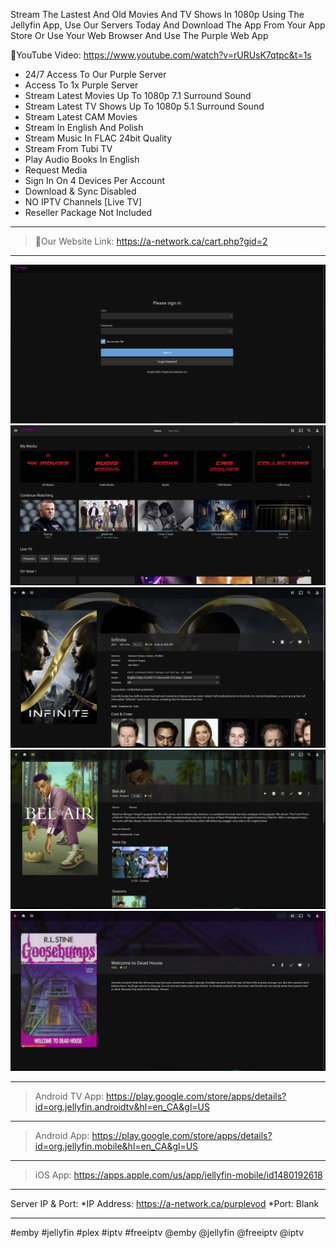 Stream The Lastest And Old Movies And TV Shows In 1080p Using The Jellyfin App, Use Our Servers Today And Download The App From Your App Store Or Use Your Web Browser And Use The Purple Web App


🔶YouTube Video: https://www.youtube.com/watch?v=rURUsK7qtpc&t=1s

- 24/7 Access To Our Purple Server
- Access To 1x Purple Server
- Stream Latest Movies Up To 1080p 7.1 Surround Sound
- Stream Latest TV Shows Up To 1080p 5.1 Surround Sound
- Stream Latest ​CAM Movies
- Stream In English And Polish
- Stream Music In FLAC 24bit Quality
- Stream From Tubi TV
- Play Audio Books In English
- Request Media
- Sign In On 4 Devices Per Account
- Download & Sync Disabled
- NO IPTV Channels [Live TV]
- Reseller Package Not Included



__________________________________________________________________________________________________________________________________
>🔶Our Website Link: https://a-network.ca/cart.php?gid=2

__________________________________________________________________________________________________________________________________

![This is an image](https://github.com/media-a-server/jellyfin/blob/main/1.jpg?raw=true)
![This is an image](https://github.com/media-a-server/jellyfin/blob/main/2.jpg?raw=true)
![This is an image](https://github.com/media-a-server/jellyfin/blob/main/3.jpg?raw=true)
![This is an image](https://github.com/media-a-server/jellyfin/blob/main/4.jpg?raw=true)
![This is an image](https://github.com/media-a-server/jellyfin/blob/main/5.jpg?raw=true)

__________________________________________________________________________________________________________________________________

>Android TV App: https://play.google.com/store/apps/details?id=org.jellyfin.androidtv&hl=en_CA&gl=US
__________________________________________________________________________________________________________________________________
>Android App: https://play.google.com/store/apps/details?id=org.jellyfin.mobile&hl=en_CA&gl=US
__________________________________________________________________________________________________________________________________
>iOS App: https://apps.apple.com/us/app/jellyfin-mobile/id1480192618

__________________________________________________________________________________________________________________________________

Server IP & Port: *IP Address: https://a-network.ca/purplevod  *Port: Blank 
__________________________________________________________________________________________________________________________________

#emby #jellyfin #plex #iptv #freeiptv @emby @jellyfin @freeiptv @iptv
